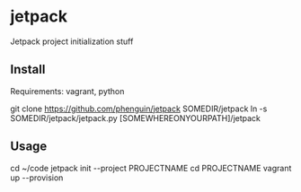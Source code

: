 jetpack
=======

Jetpack project initialization stuff

## Install
Requirements: vagrant, python

git clone https://github.com/phenguin/jetpack SOMEDIR/jetpack
ln -s SOMEDIR/jetpack/jetpack.py [SOMEWHEREONYOURPATH]/jetpack

## Usage

cd ~/code
jetpack init --project PROJECTNAME
cd PROJECTNAME
vagrant up --provision

